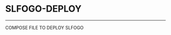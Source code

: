 # SLFOGO-DEPLOY
-------------------------------------------------------------------------------

COMPOSE FILE TO DEPLOY SLFOGO
